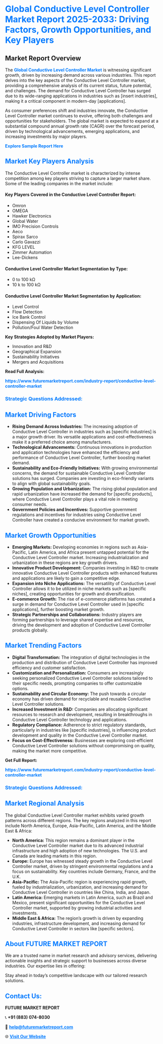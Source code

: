 <h1 style="color: #007BFF;">Global Conductive Level Controller Market Report 2025-2033: Driving Factors, Growth Opportunities, and Key Players</h1>

<section id="overview">
<h2>Market Report Overview</h2>
<p>The <a href="https://www.futuremarketreport.com/industry-report/conductive-level-controller-market" style="color: #007BFF; text-decoration: none;"><strong>Global Conductive Level Controller Market</strong></a> is witnessing significant growth, driven by increasing demand across various industries. This report delves into the key aspects of the Conductive Level Controller market, providing a comprehensive analysis of its current status, future potential, and challenges. The demand for Conductive Level Controller has surged due to its wide-ranging applications in industries such as [insert industries], making it a critical component in modern-day [applications].</p>
<p>As consumer preferences shift and industries innovate, the Conductive Level Controller market continues to evolve, offering both challenges and opportunities for stakeholders. The global market is expected to expand at a substantial compound annual growth rate (CAGR) over the forecast period, driven by technological advancements, emerging applications, and increasing investments by major players.</p>
</section>

<section id="overview">
<p><a href="https://www.futuremarketreport.com/request-sample/reportId=81330" style="color: #007BFF; text-decoration: none;"><strong>Explore Sample Report Here</strong></a></p>
</section>

<section id="key-players">
<h2 style="color: #007BFF;">Market Key Players Analysis</h2>
<p>The Conductive Level Controller market is characterized by intense competition among key players striving to capture a larger market share. Some of the leading companies in the market include:</p>
<h4>Key Players Covered in the Conductive Level Controller Report:</h4>
<ul><li>Omron</li><li>OMEGA</li><li>Hawker Electronics</li><li>Global Water</li><li>IMO Precision Controls</li><li>Aeco</li><li>Spirax Sarco</li><li>Carlo Gavazzi</li><li>KFG LEVEL</li><li>Zimmer Automation</li><li>Lee-Dickens</li></ul>
<h4>Conductive Level Controller Market Segmentation by Type:</h4>
<ul><li>0 to 100 kΩ</li><li>10 k to 100 kΩ</li></ul>

<h4>Conductive Level Controller Market Segmentation by Application:</h4>
<ul><li>Level Control</li><li>Flow Detection</li><li>Ice Bank Control</li><li>Dispensing Of Liquids by Volume</li><li>Pollution/Foul Water Detection</li></ul>
<p><strong>Key Strategies Adopted by Market Players:</strong></p>
<ul>
<li>Innovation and R&D</li>
<li>Geographical Expansion</li>
<li>Sustainability Initiatives</li>
<li>Mergers and Acquisitions</li>
</ul>
</section>

<section>
<p><strong>Read Full Analysis: </strong></p><a href="https://www.futuremarketreport.com/industry-report/conductive-level-controller-market" style="color: #007BFF; text-decoration: none;"><strong>https://www.futuremarketreport.com/industry-report/conductive-level-controller-market</strong></a>
<h3 style="color: #007BFF;">Strategic Questions Addressed:</h3>
</section>

<section id="driving-factors">
<h2 style="color: #007BFF;">Market Driving Factors</h2>
<ul>
<li><strong>Rising Demand Across Industries:</strong> The increasing adoption of Conductive Level Controller in industries such as [specific industries] is a major growth driver. Its versatile applications and cost-effectiveness make it a preferred choice among manufacturers.</li>
<li><strong>Technological Advancements:</strong> Continuous innovations in production and application technologies have enhanced the efficiency and performance of Conductive Level Controller, further boosting market demand.</li>
<li><strong>Sustainability and Eco-Friendly Initiatives:</strong> With growing environmental concerns, the demand for sustainable Conductive Level Controller solutions has surged. Companies are investing in eco-friendly variants to align with global sustainability goals.</li>
<li><strong>Growing Population and Urbanization:</strong> The rising global population and rapid urbanization have increased the demand for [specific products], where Conductive Level Controller plays a vital role in meeting consumer needs.</li>
<li><strong>Government Policies and Incentives:</strong> Supportive government regulations and incentives for industries using Conductive Level Controller have created a conducive environment for market growth.</li>
</ul>
</section>

<section id="growth-opportunities">
<h2 style="color: #007BFF;">Market Growth Opportunities</h2>
<ul>
<li><strong>Emerging Markets:</strong> Developing economies in regions such as Asia-Pacific, Latin America, and Africa present untapped potential for the Conductive Level Controller market. Increasing industrialization and urbanization in these regions are key growth drivers.</li>
<li><strong>Innovative Product Development:</strong> Companies investing in R&D to create innovative Conductive Level Controller products with enhanced features and applications are likely to gain a competitive edge.</li>
<li><strong>Expansion into Niche Applications:</strong> The versatility of Conductive Level Controller allows it to be utilized in niche markets such as [specific niches], creating opportunities for growth and diversification.</li>
<li><strong>E-commerce Growth:</strong> The rise of e-commerce platforms has created a surge in demand for Conductive Level Controller used in [specific applications], further boosting market growth.</li>
<li><strong>Strategic Partnerships and Collaborations:</strong> Industry players are forming partnerships to leverage shared expertise and resources, driving the development and adoption of Conductive Level Controller products globally.</li>
</ul>
</section>

<section id="trending-factors">
<h2 style="color: #007BFF;">Market Trending Factors</h2>
<ul>
<li><strong>Digital Transformation:</strong> The integration of digital technologies in the production and distribution of Conductive Level Controller has improved efficiency and customer satisfaction.</li>
<li><strong>Customization and Personalization:</strong> Consumers are increasingly seeking personalized Conductive Level Controller solutions tailored to their specific needs, prompting companies to offer customizable options.</li>
<li><strong>Sustainability and Circular Economy:</strong> The push towards a circular economy has driven demand for recyclable and reusable Conductive Level Controller solutions.</li>
<li><strong>Increased Investment in R&D:</strong> Companies are allocating significant resources to research and development, resulting in breakthroughs in Conductive Level Controller technology and applications.</li>
<li><strong>Regulatory Compliance:</strong> Adherence to strict regulatory standards, particularly in industries like [specific industries], is influencing product development and quality in the Conductive Level Controller market.</li>
<li><strong>Focus on Cost-Effectiveness:</strong> Businesses are exploring cost-efficient Conductive Level Controller solutions without compromising on quality, making the market more competitive.</li>
</ul>
</section>

<section>
<p><strong>Get Full Report: </strong></p><a href="https://www.futuremarketreport.com/industry-report/conductive-level-controller-market" style="color: #007BFF; text-decoration: none;"><strong>https://www.futuremarketreport.com/industry-report/conductive-level-controller-market</strong></a>
<h3 style="color: #007BFF;">Strategic Questions Addressed:</h3>
</section>


<section id="regional-analysis">
<h2 style="color: #007BFF;">Market Regional Analysis</h2>
<p>The global Conductive Level Controller market exhibits varied growth patterns across different regions. The key regions analyzed in this report include North America, Europe, Asia-Pacific, Latin America, and the Middle East & Africa:</p>
<ul>
<li><strong>North America:</strong> This region remains a dominant player in the Conductive Level Controller market due to its advanced industrial infrastructure and high adoption of new technologies. The U.S. and Canada are leading markets in this region.</li>
<li><strong>Europe:</strong> Europe has witnessed steady growth in the Conductive Level Controller market, driven by stringent environmental regulations and a focus on sustainability. Key countries include Germany, France, and the U.K.</li>
<li><strong>Asia-Pacific:</strong> The Asia-Pacific region is experiencing rapid growth, fueled by industrialization, urbanization, and increasing demand for Conductive Level Controller in countries like China, India, and Japan.</li>
<li><strong>Latin America:</strong> Emerging markets in Latin America, such as Brazil and Mexico, present significant opportunities for the Conductive Level Controller market, supported by growing industrial activities and investments.</li>
<li><strong>Middle East & Africa:</strong> The region’s growth is driven by expanding industries, infrastructure development, and increasing demand for Conductive Level Controller in sectors like [specific sectors].</li>
</ul>
</section>

<footer>
<h2 style="color: #007BFF;">About FUTURE MARKET REPORT</h2>
<p>We are a trusted name in market research and advisory services, delivering actionable insights and strategic support to businesses across diverse industries. Our expertise lies in offering:</p>

<p>Stay ahead in today’s competitive landscape with our tailored research solutions.</p>

<h2 style="color: #007BFF;">Contact Us:</h2>
<p><strong>FUTURE MARKET REPORT</strong></p>
<p>📞 <strong>+91 (883) 074-8030</strong></p>
<p>📧 <strong><a href="mailto:help@futuremarketreport.com" style="color: #007BFF;">help@futuremarketreport.com</a></strong></p>
<p>🌐 <strong><a href="https://www.futuremarketreport.com/" style="color: #007BFF;">Visit Our Website</a></strong></p>
</footer>